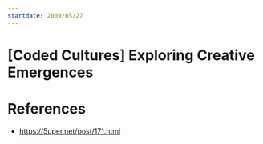 ```yaml
---
startdate: 2009/05/27
---
```

# [Coded Cultures] Exploring Creative Emergences

# References
* https://5uper.net/post/171.html
